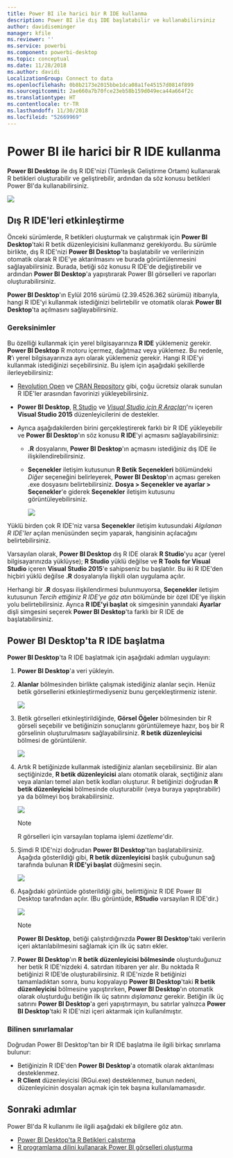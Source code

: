```yaml
---
title: Power BI ile harici bir R IDE kullanma
description: Power BI ile dış IDE başlatabilir ve kullanabilirsiniz
author: davidiseminger
manager: kfile
ms.reviewer: ''
ms.service: powerbi
ms.component: powerbi-desktop
ms.topic: conceptual
ms.date: 11/28/2018
ms.author: davidi
LocalizationGroup: Connect to data
ms.openlocfilehash: 0b8b2173e2015bbe1dca08a1fe45157d0814f899
ms.sourcegitcommit: 2ae660a7b70fce23eb58b159d049eca44a664f2c
ms.translationtype: HT
ms.contentlocale: tr-TR
ms.lasthandoff: 11/30/2018
ms.locfileid: "52669969"
---
```

# <a name="use-an-external-r-ide-with-power-bi"></a>Power BI ile harici bir R IDE kullanma
**Power BI Desktop** ile dış R IDE'nizi (Tümleşik Geliştirme Ortamı) kullanarak R betikleri oluşturabilir ve geliştirebilir, ardından da söz konusu betikleri Power BI'da kullanabilirsiniz.

![](media/desktop-r-ide/r-ide_1a.png)

## <a name="enable-an-external-r-ide"></a>Dış R IDE'leri etkinleştirme
Önceki sürümlerde, R betikleri oluşturmak ve çalıştırmak için **Power BI Desktop**'taki R betik düzenleyicisini kullanmanız gerekiyordu. Bu sürümle birlikte, dış R IDE'nizi **Power BI Desktop**'ta başlatabilir ve verilerinizin otomatik olarak R IDE'ye aktarılmasını ve burada görüntülenmesini sağlayabilirsiniz. Burada, betiği söz konusu R IDE'de değiştirebilir ve ardından **Power BI Desktop**'a yapıştırarak Power BI görselleri ve raporları oluşturabilirsiniz.

**Power BI Desktop**'ın Eylül 2016 sürümü (2.39.4526.362 sürümü) itibarıyla, hangi R IDE'yi kullanmak istediğinizi belirtebilir ve otomatik olarak **Power BI Desktop**'ta açılmasını sağlayabilirsiniz.

### <a name="requirements"></a>Gereksinimler
Bu özelliği kullanmak için yerel bilgisayarınıza **R IDE** yüklemeniz gerekir. **Power BI Desktop** R motoru içermez, dağıtmaz veya yüklemez. Bu nedenle, **R**’ı yerel bilgisayarınıza ayrı olarak yüklemeniz gerekir. Hangi R IDE'yi kullanmak istediğinizi seçebilirsiniz. Bu işlem için aşağıdaki şekillerde ilerleyebilirsiniz:

* [Revolution Open](https://mran.revolutionanalytics.com/download/) ve [CRAN Repository](https://cran.r-project.org/bin/windows/base/) gibi, çoğu ücretsiz olarak sunulan R IDE'ler arasından favorinizi yükleyebilirsiniz.
* **Power BI Desktop**, [R Studio](https://www.rstudio.com/) ve [*Visual Studio için R Araçları*](https://beta.visualstudio.com/vs/rtvs/)'nı içeren **Visual Studio 2015** düzenleyicilerini de destekler.
* Ayrıca aşağıdakilerden birini gerçekleştirerek farklı bir R IDE yükleyebilir ve **Power BI Desktop**'ın söz konusu **R IDE**'yi açmasını sağlayabilirsiniz:
  
  * **.R** dosyalarını, **Power BI Desktop**'ın açmasını istediğiniz dış IDE ile ilişkilendirebilirsiniz.
  * **Seçenekler** iletişim kutusunun **R Betik Seçenekleri** bölümündeki *Diğer* seçeneğini belirleyerek, **Power BI Desktop**'ın açması gereken .exe dosyasını belirtebilirsiniz. **Dosya > Seçenekler ve ayarlar > Seçenekler**'e giderek **Seçenekler** iletişim kutusunu görüntüleyebilirsiniz.
    
    ![](media/desktop-r-ide/r-ide_1b.png)

Yüklü birden çok R IDE'niz varsa **Seçenekler** iletişim kutusundaki *Algılanan R IDE'ler* açılan menüsünden seçim yaparak, hangisinin açılacağını belirtebilirsiniz.

Varsayılan olarak, **Power BI Desktop** dış R IDE olarak **R Studio**'yu açar (yerel bilgisayarınızda yüklüyse); **R Studio** yüklü değilse ve **R Tools for Visual Studio** içeren **Visual Studio 2015**'e sahipseniz bu başlatılır. Bu iki R IDE'den hiçbiri yüklü değilse **.R** dosyalarıyla ilişkili olan uygulama açılır.

Herhangi bir **.R** dosyası ilişkilendirmesi bulunmuyorsa, **Seçenekler** iletişim kutusunun *Tercih ettiğiniz R IDE'ye göz atın* bölümünde bir özel IDE'ye ilişkin yolu belirtebilirsiniz. Ayrıca **R IDE'yi başlat** ok simgesinin yanındaki **Ayarlar** dişli simgesini seçerek **Power BI Desktop**'ta farklı bir R IDE de başlatabilirsiniz.

## <a name="launch-an-r-ide-from-power-bi-desktop"></a>Power BI Desktop'ta R IDE başlatma
**Power BI Desktop**'ta R IDE başlatmak için aşağıdaki adımları uygulayın:

1. **Power BI Desktop**'a veri yükleyin.
2. **Alanlar** bölmesinden birlikte çalışmak istediğiniz alanlar seçin. Henüz betik görsellerini etkinleştirmediyseniz bunu gerçekleştirmeniz istenir.
   
   ![](media/desktop-r-ide/r-ide_3.png)
3. Betik görselleri etkinleştirildiğinde, **Görsel Öğeler** bölmesinden bir R görseli seçebilir ve betiğinizin sonuçlarını görüntülemeye hazır, boş bir R görselinin oluşturulmasını sağlayabilirsiniz. **R betik düzenleyicisi** bölmesi de görüntülenir.
   
   ![](media/desktop-r-ide/r-ide_4.png)
4. Artık R betiğinizde kullanmak istediğiniz alanları seçebilirsiniz. Bir alan seçtiğinizde, **R betik düzenleyicisi** alanı otomatik olarak, seçtiğiniz alanı veya alanları temel alan betik kodları oluşturur. R betiğinizi doğrudan **R betik düzenleyicisi** bölmesinde oluşturabilir (veya buraya yapıştırabilir) ya da bölmeyi boş bırakabilirsiniz.
   
   ![](media/desktop-r-ide/r-ide_5.png)
   
   > [!NOTE]
   > R görselleri için varsayılan toplama işlemi *özetleme*'dir.
   > 
   > 
5. Şimdi R IDE'nizi doğrudan **Power BI Desktop**'tan başlatabilirsiniz. Aşağıda gösterildiği gibi, **R betik düzenleyicisi** başlık çubuğunun sağ tarafında bulunan **R IDE'yi başlat** düğmesini seçin.
   
   ![](media/desktop-r-ide/r-ide_6.png)
6. Aşağıdaki görüntüde gösterildiği gibi, belirttiğiniz R IDE Power BI Desktop tarafından açılır. (Bu görüntüde, **RStudio** varsayılan R IDE'dir.)
   
   ![](media/desktop-r-ide/r-ide_7.png)
   
   > [!NOTE]
   > **Power BI Desktop**, betiği çalıştırdığınızda **Power BI Desktop**'taki verilerin içeri aktarılabilmesini sağlamak için ilk üç satırı ekler.
   > 
   > 
7. **Power BI Desktop**'ın **R betik düzenleyicisi bölmesinde** oluşturduğunuz her betik R IDE'nizdeki 4. satırdan itibaren yer alır. Bu noktada R betiğinizi R IDE’de oluşturabilirsiniz. R IDE'nizde R betiğinizi tamamladıktan sonra, bunu kopyalayıp **Power BI Desktop**'taki **R betik düzenleyicisi** bölmesine yapıştırırken, **Power BI Desktop**'ın otomatik olarak oluşturduğu betiğin ilk üç satırını *dışlamanız* gerekir. Betiğin ilk üç satırını **Power BI Desktop**'a geri yapıştırmayın, bu satırlar yalnızca **Power BI Desktop**'taki R IDE'nizi içeri aktarmak için kullanılmıştır.

### <a name="known-limitations"></a>Bilinen sınırlamalar
Doğrudan Power BI Desktop'tan bir R IDE başlatma ile ilgili birkaç sınırlama bulunur:

* Betiğinizin R IDE'den **Power BI Desktop**'a otomatik olarak aktarılması desteklenmez.
* **R Client** düzenleyicisi (RGui.exe) desteklenmez, bunun nedeni, düzenleyicinin dosyaları açmak için tek başına kullanılamamasıdır.

## <a name="next-steps"></a>Sonraki adımlar
Power BI'da R kullanımı ile ilgili aşağıdaki ek bilgilere göz atın.

* [Power BI Desktop'ta R Betikleri çalıştırma](desktop-r-scripts.md)
* [R programlama dilini kullanarak Power BI görselleri oluşturma](desktop-r-visuals.md)


